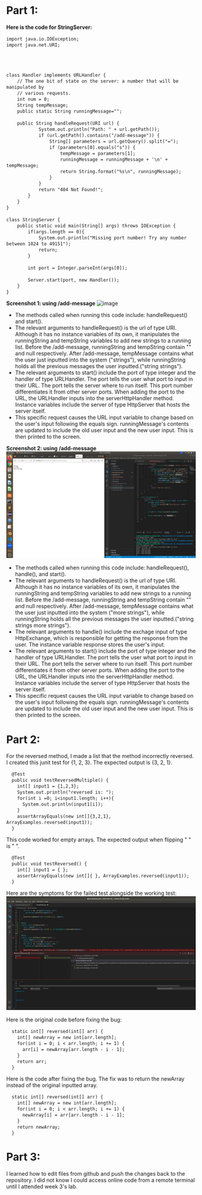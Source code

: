 # Part 1:
**Here is the code for StringServer:**
```
import java.io.IOException;
import java.net.URI;




class Handler implements URLHandler {
    // The one bit of state on the server: a number that will be manipulated by
    // various requests.
    int num = 0;
    String tempMessage;
    public static String runningMessage="";

    public String handleRequest(URI url) {
            System.out.println("Path: " + url.getPath());
            if (url.getPath().contains("/add-message")) {
                String[] parameters = url.getQuery().split("=");
                if (parameters[0].equals("s")) {
                    tempMessage = parameters[1];
                    runningMessage = runningMessage + '\n' + tempMessage;
                    return String.format("%s\n", runningMessage);
                }
            }
            return "404 Not Found!";
        }
    }
}

class StringServer {
    public static void main(String[] args) throws IOException {
        if(args.length == 0){
            System.out.println("Missing port number! Try any number between 1024 to 49151");
            return;
        }

        int port = Integer.parseInt(args[0]);

        Server.start(port, new Handler());
    }
}
```
**Screenshot 1: using /add-message**
![image](cse15l-lab-reports/blob/main/Lab%203%20part%201%20string%20server%20part%201.png)
* The methods called when running this code include: handleRequest() and start().
* The relevant arguments to handleRequest() is the url of type URI. Although it has no instance variables of its own, it manipulates the runningString and tempString variables to add new strings to a running list. Before the /add-message, runningString and tempString contain "" and null respectively. After /add-message, tempMessage contains what the user just inputted into the system ("strings"), while runningString holds all the previous messages the user inputted.("string strings").
* The relevant arguments to start() include the port of type integer and the handler of type URLHandler. The port tells the user what port to input in their URL. The port tells the server where to run itself. This port number differentiates it from other server ports. When adding the port to the URL, the URLHandler inputs into the serverHttpHandler method. Instance variables include the server of type HttpServer that hosts the server itself.
* This specific request causes the URL input variable to change based on the user's input following the equals sign. runningMessage's contents are updated to include the old user input and the new user input. This is then printed to the screen.

**Screenshot 2: using /add-message**
![image](https://github.com/imiancunningham/cse15l-lab-reports/blob/main/Lab%203%20part%201%20string%20server%20part%202.png)
* The methods called when running this code include: handleRequest(), handle(), and start().
* The relevant arguments to handleRequest() is the url of type URI. Although it has no instance variables of its own, it manipulates the runningString and tempString variables to add new strings to a running list. Before the /add-message, runningString and tempString contain "" and null respectively. After /add-message, tempMessage contains what the user just inputted into the system ("more strings"), while runningString holds all the previous messages the user inputted.("string strings more strings").
* The relevant arguments to handle() include the exchage input of type HttpExchange, which is responsible for getting the response from the user. The instance variable response stores the user's input.
* The relevant arguments to start() include the port of type integer and the handler of type URLHandler. The port tells the user what port to input in their URL. The port tells the server where to run itself. This port number differentiates it from other server ports. When adding the port to the URL, the URLHandler inputs into the serverHttpHandler method. Instance variables include the server of type HttpServer that hosts the server itself.
* This specific request causes the URL input variable to change based on the user's input following the equals sign. runningMessage's contents are updated to include the old user input and the new user input. This is then printed to the screen.
# Part 2:
For the reversed method, I made a list that the method incorrectly reversed. 
I created this junit test for {1, 2, 3}. The expected output is {3, 2, 1}.
```
  @Test
  public void testReversedMultiple() {
    int[] input1 = {1,2,3};
    System.out.println("reversed is: ");
    for(int i =0; i<input1.length; i++){
      System.out.println(input1[i]);
    }
    assertArrayEquals(new int[]{3,2,1}, ArrayExamples.reversed(input1));
  }
```
  
This code worked for empty arrays. The expected output when flipping " " is " ".
```
  @Test
  public void testReversed() {
    int[] input1 = { };
    assertArrayEquals(new int[]{ }, ArrayExamples.reversed(input1));
  }
```

Here are the symptoms for the failed test alongside the working test:
![image](https://github.com/imiancunningham/cse15l-lab-reports/blob/main/ArrayTests%20Symptoms%20Lab%203.png)

Here is the original code before fixing the bug:
```
  static int[] reversed(int[] arr) {
    int[] newArray = new int[arr.length];
    for(int i = 0; i < arr.length; i += 1) {
      arr[i] = newArray[arr.length - i - 1];
    }
    return arr;
  }
```
Here is the code after fixing the bug. The fix was to return the newArray instead of the original inputted array.
```
  static int[] reversed(int[] arr) {
    int[] newArray = new int[arr.length];
    for(int i = 0; i < arr.length; i += 1) {
      newArray[i] = arr[arr.length - i - 1];
    }
    return newArray;
  }
```

# Part 3:
I learned how to edit files from github and push the changes back to the repository. 
I did not know I could access online code from a remote terminal until I attended week 3's lab.
